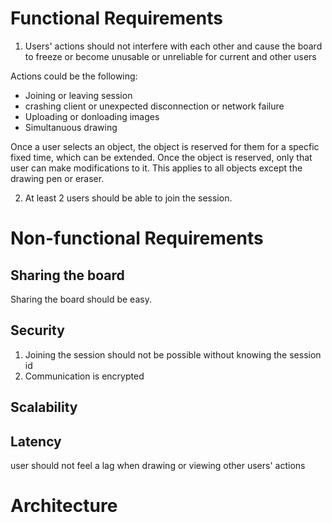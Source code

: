 # Functional Requirements
1. Users' actions should not interfere with each other and cause the board to freeze or become unusable or unreliable for current and other users

Actions could be the following:
- Joining or leaving session
- crashing client or unexpected disconnection or network failure
- Uploading or donloading images
- Simultanuous drawing

Once a user selects an object, the object is reserved for them for a specfic fixed time, which can be extended. Once the object is reserved, only that user can make modifications to it. This applies to all objects except the drawing pen or eraser.

2. At least 2 users should be able to join the session.

# Non-functional Requirements

## Sharing the board
Sharing the board should be easy.

## Security
1. Joining the session should not be possible without knowing the session id
2. Communication is encrypted

## Scalability
## Latency
user should not feel a lag when drawing or viewing other users' actions

# Architecture
